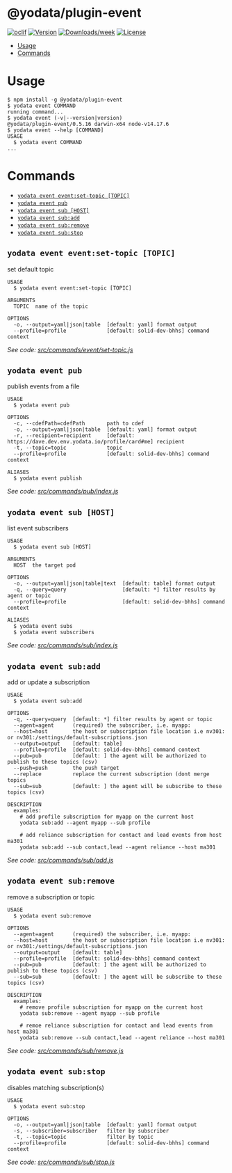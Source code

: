 @yodata/plugin-event
====================



[![oclif](https://img.shields.io/badge/cli-oclif-brightgreen.svg)](https://oclif.io)
[![Version](https://img.shields.io/npm/v/@yodata/plugin-event.svg)](https://npmjs.org/package/@yodata/plugin-event)
[![Downloads/week](https://img.shields.io/npm/dw/@yodata/plugin-event.svg)](https://npmjs.org/package/@yodata/plugin-event)
[![License](https://img.shields.io/npm/l/@yodata/plugin-event.svg)](https://github.com/yodata/yodata/blob/master/package.json)

<!-- toc -->
* [Usage](#usage)
* [Commands](#commands)
<!-- tocstop -->
# Usage
<!-- usage -->
```sh-session
$ npm install -g @yodata/plugin-event
$ yodata event COMMAND
running command...
$ yodata event (-v|--version|version)
@yodata/plugin-event/0.5.16 darwin-x64 node-v14.17.6
$ yodata event --help [COMMAND]
USAGE
  $ yodata event COMMAND
...
```
<!-- usagestop -->
# Commands
<!-- commands -->
* [`yodata event event:set-topic [TOPIC]`](#yodata-event-eventset-topic-topic)
* [`yodata event pub`](#yodata-event-pub)
* [`yodata event sub [HOST]`](#yodata-event-sub-host)
* [`yodata event sub:add`](#yodata-event-subadd)
* [`yodata event sub:remove`](#yodata-event-subremove)
* [`yodata event sub:stop`](#yodata-event-substop)

## `yodata event event:set-topic [TOPIC]`

set default topic

```
USAGE
  $ yodata event event:set-topic [TOPIC]

ARGUMENTS
  TOPIC  name of the topic

OPTIONS
  -o, --output=yaml|json|table  [default: yaml] format output
  --profile=profile             [default: solid-dev-bhhs] command context
```

_See code: [src/commands/event/set-topic.js](https://github.com/Yodata/yodata/blob/v0.5.16/src/commands/event/set-topic.js)_

## `yodata event pub`

publish events from a file

```
USAGE
  $ yodata event pub

OPTIONS
  -c, --cdefPath=cdefPath       path to cdef
  -o, --output=yaml|json|table  [default: yaml] format output
  -r, --recipient=recipient     [default: https://dave.dev.env.yodata.io/profile/card#me] recipient
  -t, --topic=topic             topic
  --profile=profile             [default: solid-dev-bhhs] command context

ALIASES
  $ yodata event publish
```

_See code: [src/commands/pub/index.js](https://github.com/Yodata/yodata/blob/v0.5.16/src/commands/pub/index.js)_

## `yodata event sub [HOST]`

list event subscribers

```
USAGE
  $ yodata event sub [HOST]

ARGUMENTS
  HOST  the target pod

OPTIONS
  -o, --output=yaml|json|table|text  [default: table] format output
  -q, --query=query                  [default: *] filter results by agent or topic
  --profile=profile                  [default: solid-dev-bhhs] command context

ALIASES
  $ yodata event subs
  $ yodata event subscribers
```

_See code: [src/commands/sub/index.js](https://github.com/Yodata/yodata/blob/v0.5.16/src/commands/sub/index.js)_

## `yodata event sub:add`

add or update a subscription

```
USAGE
  $ yodata event sub:add

OPTIONS
  -q, --query=query  [default: *] filter results by agent or topic
  --agent=agent      (required) the subscriber, i.e. myapp:
  --host=host        the host or subscription file location i.e nv301: or nv301:/settings/default-subscriptions.json
  --output=output    [default: table]
  --profile=profile  [default: solid-dev-bhhs] command context
  --pub=pub          [default: ] the agent will be authorized to publish to these topics (csv)
  --push=push        the push target
  --replace          replace the current subscription (dont merge topics
  --sub=sub          [default: ] the agent will be subscribe to these topics (csv)

DESCRIPTION
  examples:
    # add profile subscription for myapp on the current host
    yodata sub:add --agent myapp --sub profile

    # add reliance subscription for contact and lead events from host ma301
    yodata sub:add --sub contact,lead --agent reliance --host ma301
```

_See code: [src/commands/sub/add.js](https://github.com/Yodata/yodata/blob/v0.5.16/src/commands/sub/add.js)_

## `yodata event sub:remove`

remove a subscription or topic

```
USAGE
  $ yodata event sub:remove

OPTIONS
  --agent=agent      (required) the subscriber, i.e. myapp:
  --host=host        the host or subscription file location i.e nv301: or nv301:/settings/default-subscriptions.json
  --output=output    [default: table]
  --profile=profile  [default: solid-dev-bhhs] command context
  --pub=pub          [default: ] the agent will be authorized to publish to these topics (csv)
  --sub=sub          [default: ] the agent will be subscribe to these topics (csv)

DESCRIPTION
  examples:
    # remove profile subscription for myapp on the current host
    yodata sub:remove --agent myapp --sub profile

    # remoe reliance subscription for contact and lead events from host ma301
    yodata sub:remove --sub contact,lead --agent reliance --host ma301
```

_See code: [src/commands/sub/remove.js](https://github.com/Yodata/yodata/blob/v0.5.16/src/commands/sub/remove.js)_

## `yodata event sub:stop`

disables matching subscription(s)

```
USAGE
  $ yodata event sub:stop

OPTIONS
  -o, --output=yaml|json|table  [default: yaml] format output
  -s, --subscriber=subscriber   filter by subscriber
  -t, --topic=topic             filter by topic
  --profile=profile             [default: solid-dev-bhhs] command context
```

_See code: [src/commands/sub/stop.js](https://github.com/Yodata/yodata/blob/v0.5.16/src/commands/sub/stop.js)_
<!-- commandsstop -->
